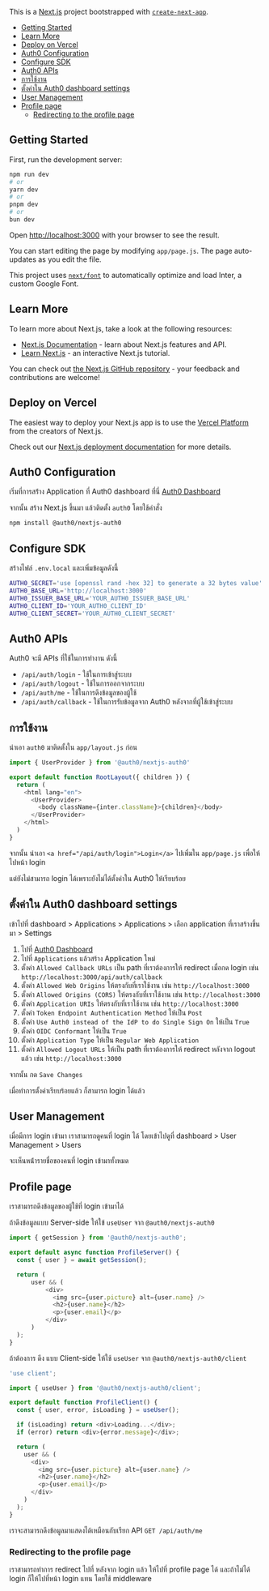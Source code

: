 This is a [Next.js](https://nextjs.org/) project bootstrapped with [`create-next-app`](https://github.com/vercel/next.js/tree/canary/packages/create-next-app).

- [Getting Started](#getting-started)
- [Learn More](#learn-more)
- [Deploy on Vercel](#deploy-on-vercel)
- [Auth0 Configuration](#auth0-configuration)
- [Configure SDK](#configure-sdk)
- [Auth0 APIs](#auth0-apis)
- [การใช้งาน](#การใช้งาน)
- [ตั้งค่าใน Auth0 dashboard settings](#ตั้งค่าใน-auth0-dashboard-settings)
- [User Management](#user-management)
- [Profile page](#profile-page)
  - [Redirecting to the profile page](#redirecting-to-the-profile-page)

## Getting Started

First, run the development server:

```bash
npm run dev
# or
yarn dev
# or
pnpm dev
# or
bun dev
```

Open [http://localhost:3000](http://localhost:3000) with your browser to see the result.

You can start editing the page by modifying `app/page.js`. The page auto-updates as you edit the file.

This project uses [`next/font`](https://nextjs.org/docs/basic-features/font-optimization) to automatically optimize and load Inter, a custom Google Font.

## Learn More

To learn more about Next.js, take a look at the following resources:

- [Next.js Documentation](https://nextjs.org/docs) - learn about Next.js features and API.
- [Learn Next.js](https://nextjs.org/learn) - an interactive Next.js tutorial.

You can check out [the Next.js GitHub repository](https://github.com/vercel/next.js/) - your feedback and contributions are welcome!

## Deploy on Vercel

The easiest way to deploy your Next.js app is to use the [Vercel Platform](https://vercel.com/new?utm_medium=default-template&filter=next.js&utm_source=create-next-app&utm_campaign=create-next-app-readme) from the creators of Next.js.

Check out our [Next.js deployment documentation](https://nextjs.org/docs/deployment) for more details.

## Auth0 Configuration

เริ่มที่การสร้่าง Application ที่ Auth0 dashboard ที่นี่ [Auth0 Dashboard](https://manage.auth0.com/dashboard)

จากนั้น สร้าง Next.js ขึ้นมา แล้วติดตั้ง `auth0` โดยใช้คำสั่ง

```bash
npm install @auth0/nextjs-auth0
```

## Configure SDK

สร้างไฟล์ `.env.local` และเพิ่มข้อมูลดังนี้

```bash
AUTH0_SECRET='use [openssl rand -hex 32] to generate a 32 bytes value'
AUTH0_BASE_URL='http://localhost:3000'
AUTH0_ISSUER_BASE_URL='YOUR_AUTH0_ISSUER_BASE_URL'
AUTH0_CLIENT_ID='YOUR_AUTH0_CLIENT_ID'
AUTH0_CLIENT_SECRET='YOUR_AUTH0_CLIENT_SECRET'
```

## Auth0 APIs

Auth0 จะมี APIs ที่ใช้ในการทำงาน ดังนี้

- `/api/auth/login` - ใช้ในการเข้าสู่ระบบ
- `/api/auth/logout` - ใช้ในการออกจากระบบ
- `/api/auth/me` - ใช้ในการดึงข้อมูลของผู้ใช้
- `/api/auth/callback` - ใช้ในการรับข้อมูลจาก Auth0 หลังจากที่ผู้ใช้เข้าสู่ระบบ

## การใช้งาน

นำเอา `auth0` มาติดตั้งใน `app/layout.js` ก่อน

```javascript
import { UserProvider } from '@auth0/nextjs-auth0'

export default function RootLayout({ children }) {
  return (
    <html lang="en">
      <UserProvider>
        <body className={inter.className}>{children}</body>
      </UserProvider>
    </html>
  )
}
```

จากนั้น นำเอา `<a href="/api/auth/login">Login</a>` ไปเพิ่มใน `app/page.js` เพื่อให้ไปหน้า login

แต่ยังไม่สามารถ login ได้เพราะยังไม่ได้ตั้งค่าใน Auth0 ให้เรียบร้อย

## ตั้งค่าใน Auth0 dashboard settings

เข้าไปที่ dashboard > Applications > Applications > เลือก application ที่เราสร้างขึ้นมา > Settings

1. ไปที่ [Auth0 Dashboard](https://manage.auth0.com/dashboard)
2. ไปที่ `Applications` แล้วสร้าง Application ใหม่
3. ตั้งค่า `Allowed Callback URLs` เป็น path ที่เราต้องการให้ redirect เมื่อกด login เช่น `http://localhost:3000/api/auth/callback`
4. ตั้งค่า `Allowed Web Origins` ให้ตรงกับที่เราใช้งาน เช่น `http://localhost:3000`
5. ตั้งค่า `Allowed Origins (CORS)` ให้ตรงกับที่เราใช้งาน เช่น `http://localhost:3000`
6. ตั้งค่า `Application URIs` ให้ตรงกับที่เราใช้งาน เช่น `http://localhost:3000`
7. ตั้งค่า `Token Endpoint Authentication Method` ให้เป็น `Post`
8. ตั้งค่า `Use Auth0 instead of the IdP to do Single Sign On` ให้เป็น `True`
9.  ตั้งค่า `OIDC Conformant` ให้เป็น `True`
10. ตั้งค่า `Application Type` ให้เป็น `Regular Web Application`
11. ตั้งค่า `Allowed Logout URLs` ให้เป็น path ที่เราต้องการให้ redirect หลังจาก logout แล้ว เช่น `http://localhost:3000`

จากนั้น กด `Save Changes`

เมื่อทำการตั้งค่าเรียบร้อยแล้ว ก็สามารถ login ได้แล้ว

## User Management

เมื่อมีการ login เข้ามา เราสามารถดูคนที่ login ได้ โดยเข้าไปดูที่ dashboard > User Management > Users

จะเห็นหน้่ารายชื่อของคนที่ login เข้ามาทั้งหมด

## Profile page

เราสามารถดึงข้อมูลของผู้ใช้ที่ login เข้ามาได้ 

ถ้าดึงข้อมูลแบบ Server-side ให้ใข้ `useUser` จาก `@auth0/nextjs-auth0`

```javascript
import { getSession } from '@auth0/nextjs-auth0';

export default async function ProfileServer() {
  const { user } = await getSession();

  return (
      user && (
          <div>
            <img src={user.picture} alt={user.name} />
            <h2>{user.name}</h2>
            <p>{user.email}</p>
          </div>
      )
  );
}
```

ถ้าต้องการ ดึง แบบ Client-side ให้ใช้ `useUser` จาก `@auth0/nextjs-auth0/client`

```javascript
'use client';

import { useUser } from '@auth0/nextjs-auth0/client';

export default function ProfileClient() {
  const { user, error, isLoading } = useUser();

  if (isLoading) return <div>Loading...</div>;
  if (error) return <div>{error.message}</div>;

  return (
    user && (
      <div>
        <img src={user.picture} alt={user.name} />
        <h2>{user.name}</h2>
        <p>{user.email}</p>
      </div>
    )
  );
}
```

เราจะสามารถดึงข้อมูลมาแสดงได้เหมือนกับเรียก API `GET /api/auth/me`

### Redirecting to the profile page

เราสามารถทำการ redirect ไปที่ หลังจาก login แล้ว ให้ไปที่ profile page ได้ และถ้าไม่ได้ login ก็ให้ไปที่หน้า login แทน
โดยใช้ middleware

```javascript
```